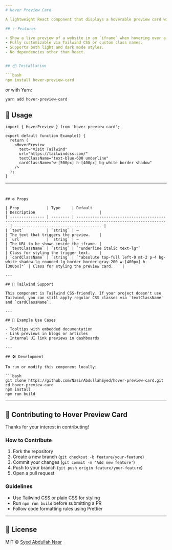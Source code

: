 ```yaml
---
# Hover Preview Card

A lightweight React component that displays a hoverable preview card with an embedded website. Perfect for link previews, documentation links, or any hover-based website snippet.

## ✨ Features

- Show a live preview of a website in an `iframe` when hovering over a link.
- Fully customizable via Tailwind CSS or custom class names.
- Supports both light and dark mode styles.
- No dependencies other than React.


## 📦 Installation

```bash
npm install hover-preview-card
````

or with Yarn:

```bash
yarn add hover-preview-card
```

## 🚀 Usage

```tsx
import { HoverPreview } from 'hover-preview-card';

export default function Example() {
  return (
    <HoverPreview
      text="Visit Tailwind"
      url="https://tailwindcss.com/"
      textClassName="text-blue-600 underline"
      cardClassName="w-[500px] h-[400px] bg-white border shadow"
    />
  );
}
```

---
```


## ⚙️ Props

| Prop            | Type     | Default                                                                                                        | Description                            |
| --------------- | -------- | -------------------------------------------------------------------------------------------------------------- | -------------------------------------- |
| `text`          | `string` | —                                                                                                              | The text that triggers the preview.    |
| `url`           | `string` | —                                                                                                              | The URL to be shown inside the iframe. |
| `textClassName` | `string` | `"underline italic text-lg"`                                                                                   | Class for styling the trigger text.    |
| `cardClassName` | `string` | `"absolute top-full left-0 mt-2 p-4 bg-white shadow-lg rounded-lg border border-gray-200 w-[400px] h-[300px]"` | Class for styling the preview card.    |

---

## 🧩 Tailwind Support

This component is Tailwind CSS-friendly. If your project doesn't use Tailwind, you can still apply regular CSS classes via `textClassName` and `cardClassName`.

---

## 📝 Example Use Cases

- Tooltips with embedded documentation
- Link previews in blogs or articles
- Internal UI link previews in dashboards

---

## 🛠 Development

To run or modify this component locally:

```bash
git clone https://github.com/NasirAbdullahSyed/hover-preview-card.git
cd hover-preview-card
npm install
npm run build
```

---

## 🤝 Contributing to Hover Preview Card

Thanks for your interest in contributing!

### How to Contribute

1. Fork the repository
2. Create a new branch (`git checkout -b feature/your-feature`)
3. Commit your changes (`git commit -m 'Add new feature'`)
4. Push to your branch (`git push origin feature/your-feature`)
5. Open a pull request

### Guidelines

- Use Tailwind CSS or plain CSS for styling
- Run `npm run build` before submitting a PR
- Follow code formatting rules using Prettier

---

## 📄 License

MIT © [Syed Abdullah Nasr](https://github.com/NasirAbdullahSyed)
